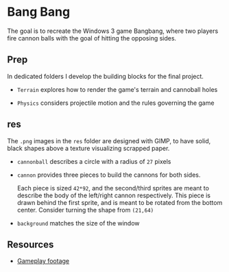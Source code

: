 # Bang Bang

The goal is to recreate the Windows 3 game Bangbang, where two players fire cannon balls with the goal of hitting the opposing sides.

## Prep

In dedicated folders I develop the building blocks for the final project.

- `Terrain` explores how to render the game's terrain and cannoball holes

- `Physics` considers projectile motion and the rules governing the game

## res

The `.png` images in the `res` folder are designed with GIMP, to have solid, black shapes above a texture visualizing scrapped paper.

- `cannonball` describes a circle with a radius of `27` pixels

- `cannon` provides three pieces to build the cannons for both sides.

  Each piece is sized `42*92`, and the second/third sprites are meant to describe the body of the left/right cannon respectively. This piece is drawn behind the first sprite, and is meant to be rotated from the bottom center. Consider turning the shape from `(21,64)`

- `background` matches the size of the window

## Resources

- [Gameplay footage](https://www.youtube.com/watch?v=Y89ByQPqODk)
